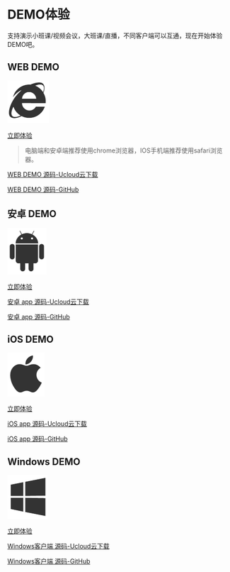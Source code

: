 #  DEMO体验

支持演示小班课/视频会议，大班课/直播，不同客户端可以互通，现在开始体验DEMO吧。

## WEB DEMO

![](/images/demoImage/webImage.png)

[立即体验](https://demo.urtc.com.cn/) 

> 电脑端和安卓端推荐使用chrome浏览器，IOS手机端推荐使用safari浏览器。 

[WEB DEMO 源码-Ucloud云下载](http://urtcdemo.cn-bj.ufileos.com/demo%E6%BA%90%E7%A0%81%2Furtc-js-demo-master-20200221.zip) 

[WEB DEMO 源码-GitHub](https://github.com/ucloud/urtc-js-demo) 

## 安卓 DEMO

![](/images/demoImage/andriodImage.png)

[立即体验](http://jappstore.com/91cy)

[安卓 app 源码-Ucloud云下载](http://urtcdemo.cn-bj.ufileos.com/demo%E6%BA%90%E7%A0%81%2Furtc-android-demo-master-20200221.zip) 

[安卓 app 源码-GitHub](https://github.com/ucloud/urtc-android-demo) 

## iOS DEMO

![](/images/demoImage/iosImage.png)

[立即体验](http://jappstore.com/vy1e)

[iOS app 源码-Ucloud云下载](http://urtcdemo.cn-bj.ufileos.com/demo%E6%BA%90%E7%A0%81%2Furtc-ios-demo-master-20200221.zip)

[iOS app 源码-GitHub](https://github.com/ucloud/urtc-ios-demo)

## Windows DEMO

![](/images/demoImage/windowsImage.png)

[立即体验](http://urtcdemo.cn-bj.ufileos.com/URTCwindowsDEMOx8620191210.zip) 

[Windows客户端 源码-Ucloud云下载](http://urtcdemo.cn-bj.ufileos.com/demo%E6%BA%90%E7%A0%81%2Furtc-win-demo-master-20200221.zip)

[Windows客户端 源码-GitHub](https://github.com/ucloud/urtc-win-demo)
